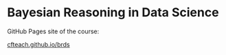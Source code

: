 # Bayesian Reasoning in Data Science

GitHub Pages site of the course:

[cfteach.github.io/brds](https://cfteach.github.io/brds)
